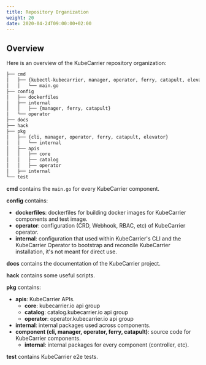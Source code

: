 ```yaml
---
title: Repository Organization
weight: 20
date: 2020-04-24T09:00:00+02:00
---
```


## Overview
Here is an overview of the KubeCarrier repository organization:
```bash
├── cmd
│   ├── {kubectl-kubecarrier, manager, operator, ferry, catapult, elevator}
│   │   └── main.go
├── config
│   ├── dockerfiles
│   ├── internal
│   │   ├── {manager, ferry, catapult}
│   └── operator
├── docs
├── hack
├── pkg
│   ├── {cli, manager, operator, ferry, catapult, elevator}
│   │   └── internal
│   ├── apis
│   │   ├── core
│   │   ├── catalog
│   │   ├── operator
│   ├── internal
└── test
```

**cmd** contains the `main.go` for every KubeCarrier component.

**config** contains:
- **dockerfiles**: dockerfiles for building docker images for KubeCarrier components and test image.
- **operator**: configuration (CRD, Webhook, RBAC, etc) of KubeCarrier operator.
- **internal**: configuration that used within KubeCarrier's CLI and the KubeCarrier Operator to bootstrap and reconcile KubeCarrier installation, it's not meant for direct use.

**docs** contains the documentation of the KubeCarrier project.

**hack** contains some useful scripts.

**pkg** contains:
- **apis**: KubeCarrier APIs.
    - **core**: kubecarrier.io api group
    - **catalog**: catalog.kubecarrier.io api group
    - **operator**: operator.kubecarrier.io api group
- **internal**: internal packages used across components.
- **component (cli, manager, operator, ferry, catapult)**: source code for KubeCarrier components.
    - **internal**: internal packages for every component (controller, etc).

**test** contains KubeCarrier e2e tests.
